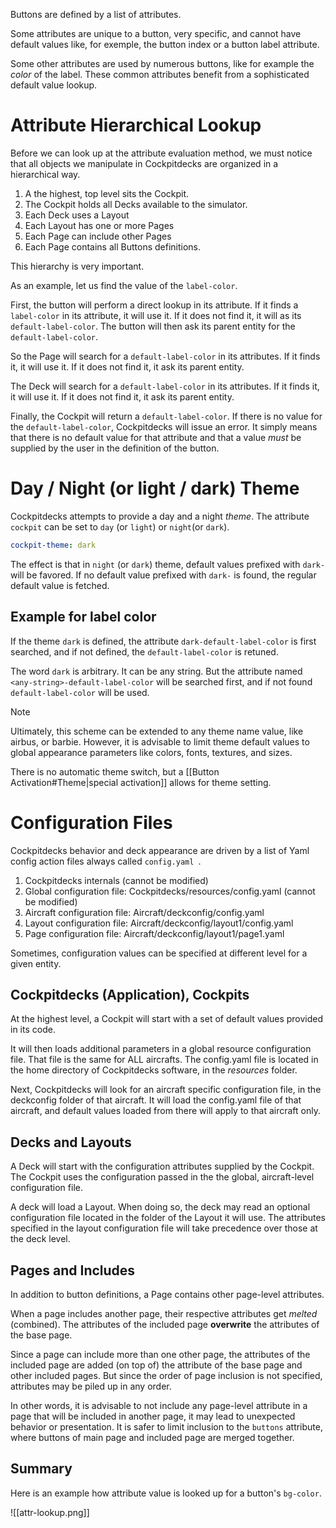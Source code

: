 Buttons are defined by a list of attributes.

Some attributes are unique to a button, very specific, and cannot have default values like, for exemple, the button index or a button label attribute.

Some other attributes are used by numerous buttons, like for example the *color* of the label. These common attributes benefit from a sophisticated default value lookup.

# Attribute Hierarchical Lookup

Before we can look up at the attribute evaluation method, we must notice that all objects we manipulate in Cockpitdecks are organized in a hierarchical way.

1. A the highest, top level sits the Cockpit.
2. The Cockpit holds all Decks available to the simulator.
3. Each Deck uses a Layout
4. Each Layout has one or more Pages
5. Each Page can include other Pages
6. Each Page contains all Buttons definitions.

This hierarchy is very important.

As an example, let us find the value of the `label-color`.

First, the button will perform a direct lookup in its attribute. If it finds a  `label-color` in its attribute, it will use it. If it does not find it, it will as its `default-label-color`. The button will then ask its parent entity for the `default-label-color`.

So the Page will search for a `default-label-color` in its attributes. If it finds it, it will use it. If it does not find it, it ask its parent entity.

The Deck will search for a `default-label-color` in its attributes. If it finds it, it will use it. If it does not find it, it ask its parent entity.

Finally, the Cockpit will return a `default-label-color`. If there is no value for the `default-label-color`, Cockpitdecks will issue an error. It simply means that there is no default value for that attribute and that a value *must* be supplied by the user in the definition of the button.

# Day / Night (or light / dark) Theme

Cockpitdecks attempts to provide a day and a night *theme*. The attribute `cockpit` can be set to `day` (or `light`) or `night`(or `dark`).

```yaml
cockpit-theme: dark
```

The effect is that in `night` (or `dark`) theme, default values prefixed with `dark-` will be favored. If no default value prefixed with `dark-` is found, the regular default value is fetched.

## Example for label color

If the theme `dark` is defined, the attribute `dark-default-label-color` is first searched, and if not defined, the `default-label-color` is retuned.

The word `dark` is arbitrary. It can be any string. But the attribute named `<any-string>-default-label-color` will be searched first, and if not found `default-label-color` will be used.

> [!NOTE]
> Ultimately, this scheme can be extended to any theme name value, like airbus, or barbie. However, it is advisable to limit theme default values to global appearance parameters like colors, fonts, textures, and sizes.

There is no automatic theme switch, but a [[Button Activation#Theme|special activation]] allows for theme setting.

# Configuration Files

Cockpitdecks behavior and deck appearance are driven by a list of Yaml config action files always called `config.yaml `.

1. Cockpitdecks internals (cannot be modified)
2. Global configuration file: Cockpitdecks/resources/config.yaml (cannot be modified)
3. Aircraft configuration file: Aircraft/deckconfig/config.yaml
4. Layout configuration file: Aircraft/deckconfig/layout1/config.yaml
5. Page configuration file: Aircraft/deckconfig/layout1/page1.yaml

Sometimes, configuration values can be specified at different level for a given entity.

## Cockpitdecks (Application), Cockpits

At the highest level, a Cockpit will start with a set of default values provided in its code.

It will then loads additional parameters in a global resource configuration file. That file is the same for ALL aircrafts. The config.yaml file is located in the home directory of Cockpitdecks software, in the *resources* folder.

Next, Cockpitdecks will look for an aircraft specific configuration file, in the  deckconfig folder of that aircraft. It will load the config.yaml file of that aircraft, and default values loaded from there will apply to that aircraft only.

## Decks and Layouts

A Deck will start with the configuration attributes supplied by the Cockpit. The Cockpit uses the configuration passed in the the global, aircraft-level configuration file.

A deck will load a Layout. When doing so, the deck may read an optional configuration file located in the folder of the Layout it will use. The attributes specified in the layout configuration file will take precedence over those at the deck level.

## Pages and Includes

In addition to button definitions, a Page contains other page-level attributes.

When a page includes another page, their respective attributes get *melted* (combined). The attributes of the included page **overwrite** the attributes of the base page.

Since a page can include more than one other page, the attributes of the included page are added (on top of) the attribute of the base page and other included pages. But since the order of page inclusion is not specified, attributes may be piled up in any order.

In other words, it is advisable to not include any page-level attribute in a page that will be included in another page, it may lead to unexpected behavior or presentation. It is safer to limit inclusion to the `buttons` attribute, where buttons of main page and included page are merged together.

## Summary

Here is an example how attribute value is looked up for a button's `bg-color`.

![[attr-lookup.png]]
